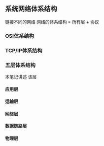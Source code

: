 ##  系统网络体系结构 
链接不同的网络
网络的体系结构 = 所有层 + 协议

###   OSI体系结构

###   TCP/IP体系结构

###   五层体系结构
本笔记讲述 该层

####    应用层

####    运输层

####    网络层

####    数据链路层

####    物理层

